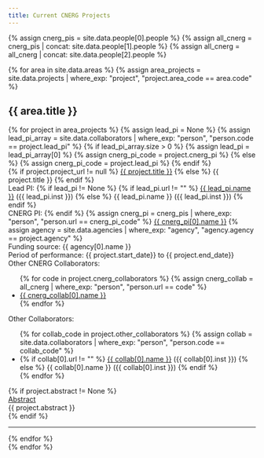 ```yaml
---
title: Current CNERG Projects
---
```

<article>

{% assign cnerg_pis = site.data.people[0].people %}
{% assign all_cnerg = cnerg_pis | concat: site.data.people[1].people %}
{% assign all_cnerg = all_cnerg | concat: site.data.people[2].people %}

{% for area in site.data.areas %}
    {% assign area_projects = site.data.projects | where_exp: "project", "project.area_code == area.code" %}
    <section>
    <h2>{{ area.title }}</h2>
    <div class="container">
        {% for project in area_projects %}
            {% assign lead_pi = None %}
            {% assign lead_pi_array = site.data.collaborators | 
                where_exp: "person", "person.code == project.lead_pi" %}
            {% if lead_pi_array.size > 0 %}
                {% assign lead_pi = lead_pi_array[0] %}
                {% assign cnerg_pi_code = project.cnerg_pi %}
            {% else %}
                {% assign cnerg_pi_code = project.lead_pi %}
            {% endif %}
            <div class="col-sm-12">
                <span class="font-weight-bold">
                {% if project.project_url != null %}
                    <a href="{{ project.project_url }}" target="_blank">{{ project.title }}</a> 
                {% else %}
                    {{ project.title }}
                {% endif %}
                </span>
                <br><span class="font-italic">Lead PI: </span>
                {% if lead_pi != None %}
                    {% if lead_pi.url != "" %}
                        <a href="{{ lead_pi[0].url }}" target="_blank">{{ lead_pi.name }}</a> ({{ lead_pi.inst }})
                    {% else %}
                        {{ lead_pi.name }} ({{ lead_pi.inst }})
                    {% endif %}
                    <br><span class="font-italic">CNERG PI: </span>
                {% endif %}
                {% assign cnerg_pi = cnerg_pis | 
                    where_exp: "person", "person.url == cnerg_pi_code"  %}
                <a href="{{ site.base_url }}/community/people/{{ cnerg_pi_code }}/">{{ cnerg_pi[0].name }}</a>
                        {% assign agency = site.data.agencies | where_exp: "agency", "agency.agency == project.agency" %}
                <br><span class="font-italic">Funding source:</span> {{ agency[0].name }}
                <br><span class="font-italic">Period of performance:</span> {{ project.start_date}} to {{ project.end_date}}
                <div class="row row-no-gutters">
                    <div class="col-sm-6 text-left">
                        <span class="font-italic">Other CNERG Collaborators:</span>
                        <ul>
                        {% for code in project.cnerg_collaborators %}
                            {% assign cnerg_collab = all_cnerg | 
                                where_exp: "person", "person.url == code"  %}
                            <li><a href="{{ site.base_url }}/community/people/{{ code }}/">{{ cnerg_collab[0].name }}</a></li>
                        {% endfor %}
                        </ul>
                    </div>
                    <div class="col-sm-6 text-left">
                        <span class="font-italic">Other Collaborators:</span>
                        <ul>
                        {% for collab_code in project.other_collaborators %}
                            {% assign collab = site.data.collaborators |
                                where_exp: "person", "person.code == collab_code" %}
                            <li>
                            {% if collab[0].url != "" %}
                                <a href="{{ collab[0].url }}" target="_blank">{{ collab[0].name }}</a> ({{ collab[0].inst }})
                            {% else %}
                                {{ collab[0].name }} ({{ collab[0].inst }})
                            {% endif %}
                            </li>
                        {% endfor %}
                        </ul>
                    </div>
                </div>
                {% if project.abstract != None %}
                    <div class="col-sm-2 text-left">
                        <a data-toggle="collapse" href="#abstract-{{ project.short_code }}" 
                            aria-expanded="false" aria-controls="abstract-{{ project.short_code }}">Abstract</a>
                    </div>
                    <div id="abstract-{{ project.short_code }}" class="collapse">
                        <div class="card card-body">{{ project.abstract }}</div>
                    </div>
                {% endif %}
            </div>
            <hr>
        {% endfor %}
    </div>
    </section>
{% endfor %}

</article>